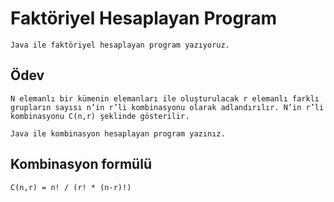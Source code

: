 # Faktöriyel Hesaplayan Program

    Java ile faktöriyel hesaplayan program yazıyoruz.

## Ödev

    N elemanlı bir kümenin elemanları ile oluşturulacak r elemanlı farklı grupların sayısı n’in r’li kombinasyonu olarak adlandırılır. N’in r’li kombinasyonu C(n,r) şeklinde gösterilir.

    Java ile kombinasyon hesaplayan program yazınız.

## Kombinasyon formülü

    C(n,r) = n! / (r! * (n-r)!)

